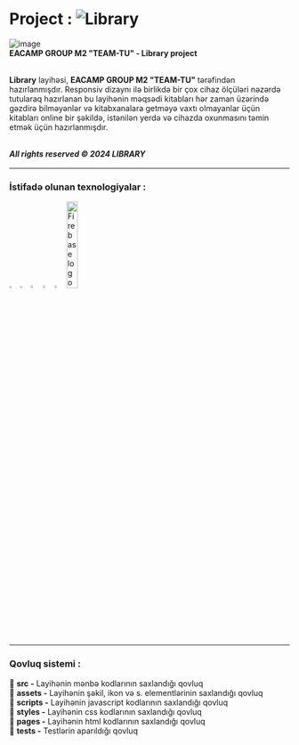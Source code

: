 # Project : ![Library](https://user01101111000.github.io/library/)

![image](src/assets/icons/logoWhite.svg)
\
**EACAMP GROUP M2 "TEAM-TU" - Library project**

\
**Library** layihəsi, **EACAMP GROUP M2 "TEAM-TU"** tərəfindən hazırlanmışdır. Responsiv dizaynı ilə birlikdə bir çox cihaz ölçüləri nəzərdə tutularaq hazırlanan bu layihənin məqsədi kitabları hər zaman üzərində gəzdirə bilməyənlər və kitabxanalara getməyə vaxtı olmayanlar üçün kitabları online bir şəkildə, istənilən yerdə və cihazda oxunmasını təmin etmək üçün hazırlanmışdır.

\
**_All rights reserved © 2024 LIBRARY_**

<hr style="border-top:3px solid white; width:100%">

### İstifadə olunan texnologiyalar :

<div>
  <img src ="./src/assets/mdicons/html.svg" alt="HTML5 logo" width="3%" title='HTML5'/>
  <img src ="./src/assets/mdicons/css.svg" alt="CSS3 logo" width="3%" title='CSS3'/>
  <img src ="./src/assets/mdicons/javascript.svg" alt="Javascript logo" width="3.5%" title='Javascript'/>
  <img src ="./src/assets/mdicons/swiper.svg" alt="Swiper logo" width="3.5%" title='Swiper'/>
  <img src ="./src/assets/mdicons/firebase.svg" alt="Firebase logo" width="3.5%" title='Firebase'/>
   <img src ="./src/assets/mdicons/sweetAlert.png" alt="Firebase logo" width="20%" title='Firebase'/>
  </div

---

<hr style="border-top:3px solid white; width:100%">

### Qovluq sistemi :

📁 **src -** Layihənin mənbə kodlarının saxlandığı qovluq\
📁 **assets -** Layihənin şəkil, ikon və s. elementlərinin saxlandığı qovluq\
📁 **scripts -** Layihənin javascript kodlarının saxlandığı qovluq\
📁 **styles -** Layihənin css kodlarının saxlandığı qovluq\
📁 **pages -** Layihənin html kodlarının saxlandığı qovluq\
📁 **tests -** Testlərin aparıldığı qovluq
